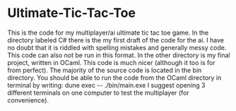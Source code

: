 # Ultimate-Tic-Tac-Toe
This is the code for my multiplayer/ai ultimate tic tac toe game.
In the directory labeled C# there is the my first draft of the code for the ai. I have no doubt that it is riddled with spelling mistakes and generally messy code. This code can also not be run in this format.
In the other directory is my final project, written in OCaml. This code is much nicer (although it too is for from perfect). The majority of the source code is located in the bin directory. You should be able to run the code from the OCaml directory in terminal by writing: dune exec -- ./bin/main.exe
I suggest opening 3 different terminals on one computer to test the multiplayer (for convenience).
